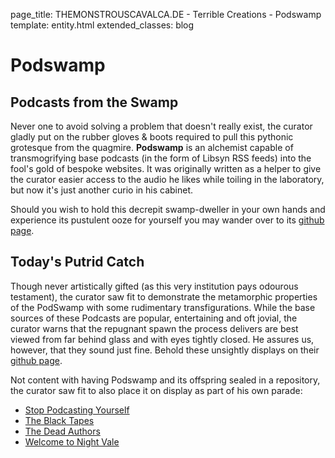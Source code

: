 page_title: THEMONSTROUSCAVALCA.DE - Terrible Creations - Podswamp
template: entity.html
extended_classes: blog

# Podswamp

## Podcasts from the Swamp

Never one to avoid solving a problem that doesn't really exist, the curator gladly put on the rubber gloves &amp; boots required to pull this pythonic grotesque from the quagmire. **Podswamp** is an alchemist capable of transmogrifying base podcasts (in the form of Libsyn RSS feeds) into the fool's gold of bespoke websites.  It was originally written as a helper to give the curator easier access to the audio he likes while toiling in the laboratory, but now it's just another curio in his cabinet.

Should you wish to hold this decrepit swamp-dweller in your own hands and experience its pustulent ooze for yourself you may wander over to its [github page](http://github.com/FatConan/podswamp).

## Today's Putrid Catch 

Though never artistically gifted (as this very institution pays odourous testament), the curator saw fit to demonstrate the metamorphic properties of the PodSwamp with some rudimentary transfigurations.  While the base sources of these Podcasts are popular, entertaining and oft jovial, the curator warns that the repugnant spawn the process delivers are best viewed from far behind glass and with eyes tightly closed. He assures us, however, that they sound just fine. Behold these unsightly displays on their [github page](https://github.com/FatConan/podswamp-examples).

Not content with having Podswamp and its offspring sealed in a repository, the curator saw fit to also place it on display as part of his own parade:

- [Stop Podcasting Yourself](https://spy-pod.themonstrouscavalca.de)
- [The Black Tapes](https://blacktapes-pod.themonstrouscavalca.de)
- [The Dead Authors](https://blacktapes-pod.themonstrouscavalca.de)
- [Welcome to Night Vale](https://nightvale-pod.themonstrouscavalca.de)